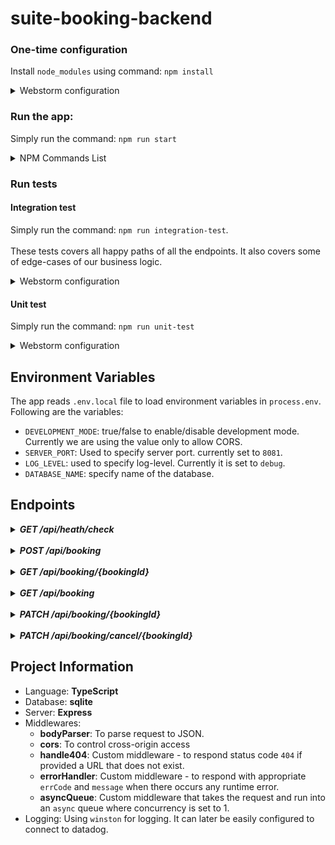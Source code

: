 # suite-booking-backend

### One-time configuration

Install `node_modules` using command: `npm install`

<details>
    <summary>Webstorm configuration</summary>

> NOTE: Follow this if you are using Webstorm to run the project.

Because we use Typescript, we need to compile .ts files into .js in the ./dist directory.

> Enable "Recompile on changes" feature in File > Settings > Languages & Frameworks > Typescript.

Open project in WebStorm > Add/Edit Configuration > click (+) button > select `NodeJs` configuration

> * Name: `app`
> * Node Interpreter: Dropdown to select `Project node (/usr/bin/node)`
> * Node Parameters: `--require ts-node/register -r tsconfig-paths/register`
> * Working Directory: `~/<PATH>/suite-booking-backend`
> * Javascript File: Browse to `index.ts`
> * Add new before-launch command > Compile Typescript > Select `tsconfig.json` file

</details>

### Run the app:

Simply run the command: `npm run start`

<details>
    <summary>NPM Commands List</summary>

* **start**: `npm run start` - will simply start running our backend.
* **dev**: `npm run dev` - will run our backend in dev mode.
* **build**: `npm run build` - build our project in `./dist` directory.
* **clean**: `npm run clean` - deletes `./dist` directory.
* **integration-test**: `npm run integration-test` runs integration tests.

</details>

### Run tests

#### Integration test

Simply run the command: `npm run integration-test`.<br/><br/>
These tests covers all happy paths of all the endpoints. It also covers some of edge-cases of our business logic.

<details>
    <summary>Webstorm configuration</summary>

Open project in WebStorm > Add/Edit Configuration > click (+) button > select `Mocha` configuration

> * Name: `integration-test`
> * Node Interpreter: Dropdown to select `Project node (/usr/bin/node)`
> * Working Directory: `~/<PATH>/suite-booking-backend`
> * Mocha Package: select `~/<PROJECT_PATH>/suite-booking-backend/node_modules/mocha`
> * User Interface: select `bdd`
> * Extra Mocha Options: `--require ts-node/register -r tsconfig-paths/register`
> * Test Directory Options: Select `Test File` > Browse to select `~/<PATH>/suite-booking-backend/integration-test/index.ts`
> * Add new before-launch command > Compile Typescript > Select `tsconfig.json` file

</details>

#### Unit test

Simply run the command: `npm run unit-test`

<details>
    <summary>Webstorm configuration</summary>

Open project in WebStorm > Add/Edit Configuration > click (+) button > select `Mocha` configuration

> * Name: `unit-test`
> * Node Interpreter: Dropdown to select `Project node (/usr/bin/node)`
> * Working Directory: `~/<PATH>/suite-booking-backend`
> * Mocha Package: select `~/<PROJECT_PATH>/suite-booking-backend/node_modules/mocha`
> * User Interface: select `bdd`
> * Extra Mocha Options: `--require ts-node/register -r tsconfig-paths/register`
> * Test Directory Options: Select `Test File` > Browse to select `~/<PATH>/suite-booking-backend/unit-test/index.ts`
> * Add new before-launch command > Compile Typescript > Select `tsconfig.json` file

</details>

## Environment Variables

The app reads `.env.local` file to load environment variables in `process.env`. Following are the variables:

* `DEVELOPMENT_MODE`: true/false to enable/disable development mode. Currently we are using the value only to allow CORS.
* `SERVER_PORT`: Used to specify server port. currently set to `8081`.
* `LOG_LEVEL`: used to specify log-level. Currently it is set to `debug`.
* `DATABASE_NAME`: specify name of the database.

## Endpoints

<details>
<summary><b><i>GET /api/heath/check</i></b></summary>

Used to check if server is running and healthy. It will respond `200 OK` if it is running.
</details>

<br/>

<details>
<summary><b><i>POST /api/booking</i></b></summary>

Used to create a booking. The request body must contain following data:

```
email: string
firstName: string
lastName: string
noOfGuests number (min: 1 | max: 3)
startDate: YYYY-MM-DD (must be at least +24-hours future date | must be less than 30 days from current-date)
endDate: YYYY-MM-DD (must be greater than startDate | must be less than equal to +3 days from startDate)
```

Response:

```
200 OK
{bookingId: string, status: "booked"}
```

This `bookingId` can be used to get booking information, make changes in booking information or to cancel a booking.
</details>

<br/>

<details>
<summary><b><i>GET /api/booking/{bookingId}</i></b></summary>

Used to fetch information of a booking by passing `bookingId` in the request param.

Sample Response:

```
200 OK
{
  email: string
  firstName: string
  lastName: string
  noOfGuests: number
  startDate: YYYY-MM-DD
  endDate: YYYY-MM-DD
  status: "booked" or "cancelled"
}
```

</details>

<br/>

<details>
<summary><b><i>GET /api/booking</i></b></summary>

Used to fetch information regarding availability of the presidential suite.
You could also pass `startDate` and `endDate` parameter in request query to fetch availability within a given range.
Make sure that the difference between startDate and endDate should be minimum 1 day and max 3 days.

Sample Request:

```
GET /api/booking?startDate=2023-01-20&endDate=2023-01-22
```

Response:

```
200 OK
[{
  from: YYYY-MM-DD,
  to: YYYY-MM-DD
}, {
  from: YYYY-MM-DD,
  to: YYYY-MM-DD
}, ...]
```

</details>

<br/>

<details>
<summary><b><i>PATCH /api/booking/{bookingId}</i></b></summary>

Used to update a booking. You must pass `bookingId` in request url as param and JSON in the request-body to specify attributes to update.

Request URL:

```
PATCH /api/booking/{bookingId}
```

Request Body (all params are optional, but need to pass at least 1 param):

```
{
  firstName: string,
  lastName: string,
  email: string,
  noOfGuests: string,
  startDate: YYYY-MM-DD,
  endDate: YYYY-MM-DD,
}
```

Response:

```
200 OK
[{
  from: YYYY-MM-DD,
  to: YYYY-MM-DD
}, {
  from: YYYY-MM-DD,
  to: YYYY-MM-DD
}, ...]
```

</details>

<br/>

<details>
<summary><b><i>PATCH /api/booking/cancel/{bookingId}</i></b></summary>

Used to cancel a booking. You must pass `bookingId` in request url as param.

Request URL:

```
PATCH /api/booking/cancel/{bookingId}
```

Response:

```
200 OK
{success: true}
```

</details>

## Project Information

* Language: **TypeScript**
* Database: **sqlite**
* Server: **Express**
* Middlewares:
    * **bodyParser**: To parse request to JSON.
    * **cors**: To control cross-origin access
    * **handle404**: Custom middleware - to respond status code `404` if provided a URL that does not exist.
    * **errorHandler**: Custom middleware - to respond with appropriate `errCode` and `message` when there occurs any runtime error.
    * **asyncQueue**: Custom middleware that takes the request and run into an `async` queue where concurrency is set to 1.
* Logging: Using `winston` for logging. It can later be easily configured to connect to datadog.
